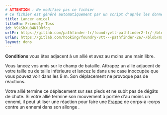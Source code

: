 ```yaml
---
# ATTENTION : Ne modifiez pas ce fichier
# Ce fichier est généré automatiquement par un script d'après les données du module Foundry VTT officiel et de sa traduction
title: Lancer amical
titleEn: Friendly Toss
id: V9kShXu84NlORfcg
urlFr: https://gitlab.com/pathfinder-fr/foundryvtt-pathfinder2-fr/-/blob/master/data/feats/V9kShXu84NlORfcg.htm
urlEn: https://gitlab.com/hooking/foundry-vtt---pathfinder-2e/-/blob/master/packs/data/feats.db/friendly-toss.json
layout: dons
---
```

**Conditions** vous êtes adjacent à un allié et avez au moins une main libre.

Vous lancez vos amis sur le champ de bataille. Attrapez un allié adjacent de votre taille ou de taille inférieure et lancez le dans une case inoccupée que vous pouvez voir dans les 9 m. Son déplacement ne provoque pas de réactions.

Votre allié termine ce déplacement sur ses pieds et ne subit pas de dégâts de chute. Si votre allié termine son mouvement à portée d'au moins un ennemi, il peut utiliser une réaction pour faire une [Frappe](../actions/frapper.html) de corps-à-corps contre un ennemi dans son allonge .
